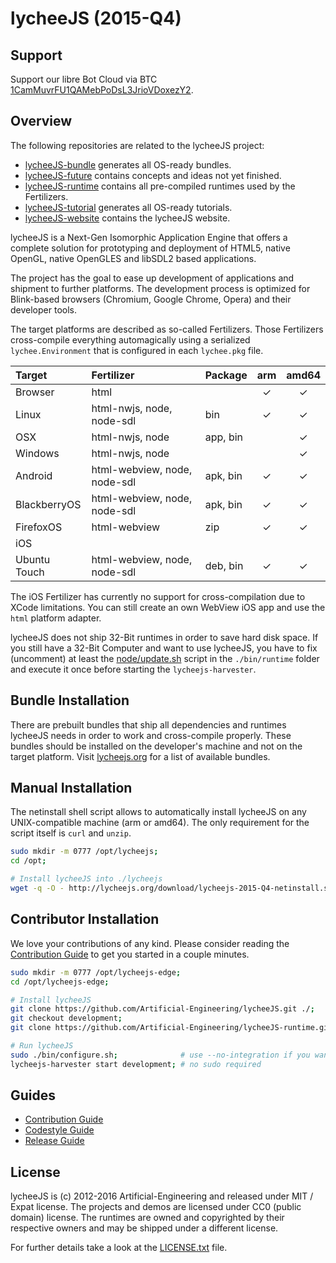 
# lycheeJS (2015-Q4)

## Support

Support our libre Bot Cloud via BTC [1CamMuvrFU1QAMebPoDsL3JrioVDoxezY2](bitcoin:1CamMuvrFU1QAMebPoDsL3JrioVDoxezY2?amount=0.5&label=lycheeJS%20Support).


## Overview

The following repositories are related to the lycheeJS project:

- [lycheeJS-bundle](https://github.com/Artificial-Engineering/lycheeJS-bundle.git) generates all OS-ready bundles.
- [lycheeJS-future](https://github.com/Artificial-Engineering/lycheeJS-future.git) contains concepts and ideas not yet finished.
- [lycheeJS-runtime](https://github.com/Artificial-Engineering/lycheeJS-runtime.git) contains all pre-compiled runtimes used by the Fertilizers.
- [lycheeJS-tutorial](https://github.com/Artificial-Engineering/lycheeJS-tutorial.git) generates all OS-ready tutorials.
- [lycheeJS-website](https://github.com/Artificial-Engineering/lycheeJS-website.git) contains the lycheeJS website.


lycheeJS is a Next-Gen Isomorphic Application Engine that
offers a complete solution for prototyping and deployment
of HTML5, native OpenGL, native OpenGLES and libSDL2 based
applications.

The project has the goal to ease up development of applications
and shipment to further platforms. The development process is
optimized for Blink-based browsers (Chromium, Google Chrome,
Opera) and their developer tools.

The target platforms are described as so-called Fertilizers.
Those Fertilizers cross-compile everything automagically using
a serialized `lychee.Environment` that is configured in each
`lychee.pkg` file.


| Target       | Fertilizer                   | Package  | arm | amd64 |
|:-------------|:-----------------------------|:---------|:---:|:-----:|
| Browser      | html                         |          |  ✓  |   ✓   |
| Linux        | html-nwjs, node, node-sdl    | bin      |  ✓  |   ✓   |
| OSX          | html-nwjs, node              | app, bin |     |   ✓   |
| Windows      | html-nwjs, node              |          |     |   ✓   |
| Android      | html-webview, node, node-sdl | apk, bin |  ✓  |   ✓   |
| BlackberryOS | html-webview, node, node-sdl | apk, bin |  ✓  |   ✓   |
| FirefoxOS    | html-webview                 | zip      |  ✓  |   ✓   |
| iOS          |                              |          |     |       |
| Ubuntu Touch | html-webview, node, node-sdl | deb, bin |  ✓  |   ✓   |

The iOS Fertilizer has currently no support for cross-compilation
due to XCode limitations. You can still create an own WebView iOS
app and use the `html` platform adapter.

lycheeJS does not ship 32-Bit runtimes in order to save hard disk
space. If you still have a 32-Bit Computer and want to use lycheeJS,
you have to fix (uncomment) at least the
[node/update.sh](https://github.com/Artificial-Engineering/lycheeJS-runtime/blob/master/node/update.sh)
script in the `./bin/runtime` folder and execute it once before
starting the `lycheejs-harvester`.


## Bundle Installation

There are prebuilt bundles that ship all dependencies and
runtimes lycheeJS needs in order to work and cross-compile
properly. These bundles should be installed on the developer's
machine and not on the target platform. Visit [lycheejs.org](http://lycheejs.org)
for a list of available bundles.


## Manual Installation

The netinstall shell script allows to automatically install
lycheeJS on any UNIX-compatible machine (arm or amd64).
The only requirement for the script itself is `curl` and `unzip`.

```bash
sudo mkdir -m 0777 /opt/lycheejs;
cd /opt;

# Install lycheeJS into ./lycheejs
wget -q -O - http://lycheejs.org/download/lycheejs-2015-Q4-netinstall.sh | bash;
```


## Contributor Installation

We love your contributions of any kind. Please consider reading
the [Contribution Guide](./guides/CONTRIBUTION.md) to get
you started in a couple minutes.

```bash
sudo mkdir -m 0777 /opt/lycheejs-edge;
cd /opt/lycheejs-edge;

# Install lycheeJS
git clone https://github.com/Artificial-Engineering/lycheeJS.git ./;
git checkout development;
git clone https://github.com/Artificial-Engineering/lycheeJS-runtime.git ./bin/runtime;

# Run lycheeJS
sudo ./bin/configure.sh;              # use --no-integration if you want a sandboxed installation
lycheejs-harvester start development; # no sudo required
```


## Guides

- [Contribution Guide](./guides/CONTRIBUTION.md)
- [Codestyle Guide](./guides/CODESTYLE.md)
- [Release Guide](./guides/RELEASE.md)


## License

lycheeJS is (c) 2012-2016 Artificial-Engineering and released under MIT / Expat license.
The projects and demos are licensed under CC0 (public domain) license.
The runtimes are owned and copyrighted by their respective owners and may be shipped under a different license.

For further details take a look at the [LICENSE.txt](LICENSE.txt) file.

